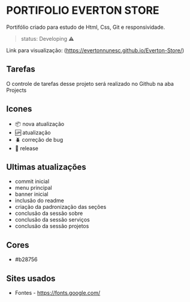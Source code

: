 # PORTIFOLIO EVERTON STORE

Portifólio criado para estudo de Html, Css, Git e responsividade.

> status: Developing ⚠️

Link para visualização:
(https://evertonnunesc.github.io/Everton-Store/)

## Tarefas

O controle de tarefas desse projeto será realizado no Github na aba Projects

## Icones

- :package: nova atualização
- :up: atualização
- :beetle: correção de bug
- :checkered_flag: release

## Ultimas atualizações

* commit inicial
* menu principal
* banner inicial
* inclusão do readme
* criação da padronização das seções
* conclusão da sessão sobre
* conclusão da sessão serviços
* conclusão da sessão projetos

## Cores

+ #b28756

## Sites usados

* Fontes - https://fonts.google.com/
